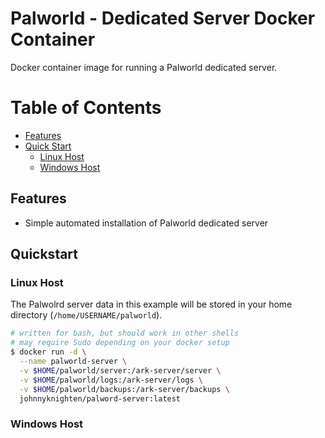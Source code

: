 # Palworld - Dedicated Server Docker Container

Docker container image for running a Palworld dedicated server.


# Table of Contents

* [Features](#features)
* [Quick Start](#quick-start)
   - [Linux Host](#linux-host)
   - [Windows Host](#windows-host)

## Features

* Simple automated installation of Palworld dedicated server


## Quickstart


### Linux Host

The Palwolrd server data in this example will be stored in your home directory (`/home/USERNAME/palworld`). 

```bash
# written for bash, but should work in other shells
# may require Sudo depending on your docker setup
$ docker run -d \
  --name palworld-server \
  -v $HOME/palworld/server:/ark-server/server \
  -v $HOME/palworld/logs:/ark-server/logs \
  -v $HOME/palworld/backups:/ark-server/backups \
  johnnyknighten/palword-server:latest
```

### Windows Host